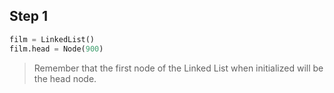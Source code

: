## Step 1
```python
film = LinkedList()
film.head = Node(900)
```

> Remember that the first node of the Linked List when initialized will be the head node.
